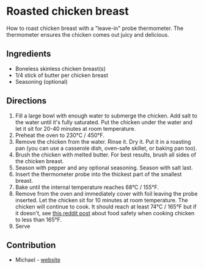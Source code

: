 # Roasted chicken breast

How to roast chicken breast with a "leave-in" probe thermometer. The thermometer ensures the chicken comes out juicy and delicious.

## Ingredients

- Boneless skinless chicken breast(s)
- 1/4 stick of butter per chicken breast
- Seasoning (optional)

## Directions

1. Fill a large bowl with enough water to submerge the chicken. Add salt to the water until it's fully saturated. Put the chicken under the water and let it sit for 20-40 minutes at room temperature.
1. Preheat the oven to 230°C / 450°F.
1. Remove the chicken from the water. Rinse it. Dry it. Put it in a roasting pan (you can use a casserole dish, oven-safe skillet, or baking pan too).
1. Brush the chicken with melted butter. For best results, brush all sides of the chicken breast.
1. Season with pepper and any optional seasoning. Season with salt last.
1. Insert the thermometer probe into the thickest part of the smallest breast.
1. Bake until the internal temperature reaches 68°C / 155°F.
1. Remove from the oven and immediately cover with foil leaving the probe inserted. Let the chicken sit for 10 minutes at room temperature. The chicken will continue to cook. It should reach at least 74°C / 165°F but if it doesn't, see [this reddit post](https://www.reddit.com/r/Cooking/comments/49opyx/cooking_chicken_to_temps_below_165_is_it_safe/) about food safety when cooking chicken to less than 165°F.
1. Serve

## Contribution

- Michael - [website](https://murphym.dev/)
